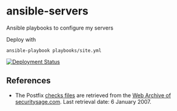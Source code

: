 # ansible-servers

Ansible playbooks to configure my servers

Deploy with

```shell
ansible-playbook playbooks/site.yml
```

[![Deployment Status][badge]][deployment]

## References

* The Postfix [checks files][checks files] are retrieved from the
  [Web Archive of securitysage.com][securitysage].
  Last retrieval date: 6 January 2007.

[badge]:        https://github.com/amedee/ansible-servers/actions/workflows/ansible-deploy.yml/badge.svg
[deployment]:   https://github.com/amedee/ansible-servers/actions/workflows/ansible-deploy.yml
[checks files]: roles/mailserver/files/checks
[securitysage]: https://web.archive.org/web/20070106001401/http://www.securitysage.com:80/guides/postfix_uce.html
